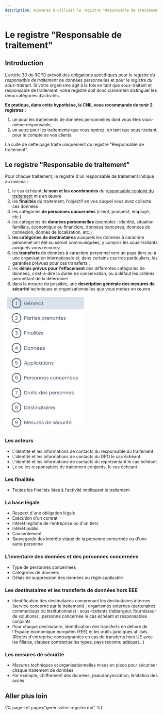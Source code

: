 ```yaml
---
description: Apprenez à utiliser le registre "Responsable de traitement" de Dastra.
---
```


# Le registre "Responsable de traitement"

## Introduction

L’article 30 du RGPD prévoit des obligations spécifiques pour le _registre du responsable de traitement_ de données personnelles et pour le _registre du sous-traitant_. Si votre organisme agit à la fois en tant que sous-traitant et responsable de traitement, votre registre doit donc clairement distinguer les deux catégories d’activités.

**En pratique, dans cette hypothèse, la CNIL vous recommande de tenir 2 registres :**

1. un pour les traitements de données personnelles dont vous êtes vous-même responsable,
2. un autre pour les traitements que vous opérez, en tant que sous-traitant, pour le compte de vos clients.

La suite de cette page traite uniquement du registre "Responsable de traitement".

## Le registre "Responsable de traitement"

Pour chaque traitement, le registre d'un responsable de traitement indique au minima :

1. le cas échéant, **le nom et les coordonnées** du [responsable conjoint du traitement](https://www.cnil.fr/fr/reglement-europeen-protection-donnees/chapitre4#Article26) mis en œuvre
2. les **finalités** du traitement, l’objectif en vue duquel vous avez collecté ces données
3. les catégories **de personnes concernées** \(client, prospect, employé, etc.\)
4. les catégories de **données personnelles** \(exemples : identité, situation familiale, économique ou financière, données bancaires, données de connexion, donnés de localisation, etc.\)
5. **les catégories de destinataires** auxquels les données à caractère personnel ont été ou seront communiquées, y compris les sous-traitants auxquels vous recourez
6. les **transferts** de données à caractère personnel vers un pays tiers ou à une organisation internationale et, dans certains cas très particuliers, les garanties prévues pour ces transferts ;
7. les **délais prévus pour l'effacement** des différentes catégories de données, c’est-à-dire la durée de conservation, ou à défaut les critères permettant de la déterminer
8. dans la mesure du possible, une **description générale des mesures de sécurité** techniques et organisationnelles que vous mettez en œuvre

![Un traitement &quot;responsable de traitement&quot; dans Dastra](../../.gitbook/assets/image%20%28194%29.png)

### Les acteurs 

* L'identité et les informations de contacts du responsable du traitement
* L'identité et les informations de contacts du DPO le cas échéant
* L'identité et les informations de contacts du représentant le cas échéant
* Le ou les responsables de traitement conjoints, le cas échéant

### Les finalités

* Toutes les finalités liées à l'activité impliquant le traitement

### La base légale

* Respect d'une obligation légale 
* Exécution d'un contrat
* Intérêt légitime de l'entreprise ou d'un tiers
* Intérêt public
* Consentement 
* Sauvegarde des intérêts vitaux de la personne concernée ou d'une autre personne

### L'inventaire des données et des personnes concernées

* Type de personnes concernées
* Catégories de données 
* Délais de suppression des données ou règle applicable

### Les destinataires et les transferts de données hors EEE 

*  Identification des destinataires comprenant les destinataires internes \(service concerné par le traitement\) ; organismes externes \(partenaires commerciaux ou institutionnels\) ; sous-traitants \(hébergeur, fournisseur de solutions\) ; personne concernée le cas échéant et responsables conjoints 
* Pour chaque destinataire, identification des transferts en dehors de l'Espace économique européen \(EEE\) et les outils juridiques utilisés \(Règles d'entreprise contraignantes en cas de transferts hors UE avec les filiales, clauses contractuelles types, pays reconnu adéquat...\)

### Les mesures de sécurité

* Mesures techniques et organisationnelles mises en place pour sécuriser chaque traitement de données 
* Par exemple, chiffrement des données, pseudonymisation, limitation des accès

## Aller plus loin 

{% page-ref page="gerer-votre-registre.md" %}

